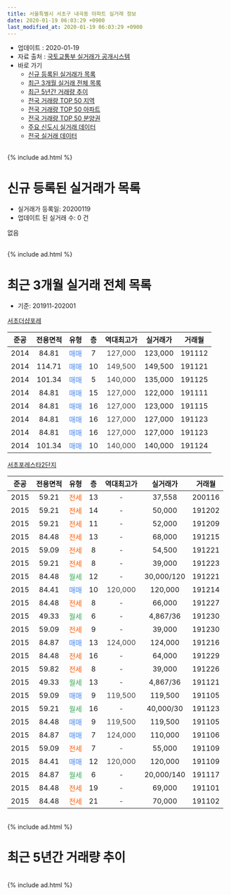 ```yaml
---
title: 서울특별시 서초구 내곡동 아파트 실거래 정보
date: 2020-01-19 06:03:29 +0900
last_modified_at: 2020-01-19 06:03:29 +0900
---
```


* 업데이트 : 2020-01-19
* 자료 출처 : [국토교통부 실거래가 공개시스템](http://rt.molit.go.kr)
* 바로 가기
    * [신규 등록된 실거래가 목록](#신규-등록된-실거래가-목록)
    * [최근 3개월 실거래 전체 목록](#최근-3개월-실거래-전체-목록)
    * [최근 5년간 거래량 추이](#최근-5년간-거래량-추이)
    * [전국 거래량 TOP 50 지역](https://apt-info.github.io/apt-trade-info/최근-3개월-전국에서-가장-거래가-많이-발생한-지역)
    * [전국 거래량 TOP 50 아파트](https://apt-info.github.io/apt-trade-info/최근-3개월-전국에서-가장-거래가-많이-발생한-아파트)
    * [전국 거래량 TOP 50 분양권](https://apt-info.github.io/apt-trade-info/최근-3개월-전국에서-가장-거래가-많이-발생한-분양권)
    * [주요 신도시 실거래 데이터](https://apt-info.github.io/apt-trade-info/주요-신도시)
    * [전국 실거래 데이터](https://apt-info.github.io/apt-trade-info/전국)
<br>
{% include ad.html %}
<br>

# 신규 등록된 실거래가 목록
* 실거래가 등록일: 20200119
* 업데이트 된 실거래 수: 0 건

없음

<br>
{% include ad.html %}
<br>

# 최근 3개월 실거래 전체 목록
* 기준: 201911-202001


[서초더샵포레](https://search.naver.com/search.naver?query=%EC%84%9C%EC%9A%B8%ED%8A%B9%EB%B3%84%EC%8B%9C+%EC%84%9C%EC%B4%88%EA%B5%AC+%EB%82%B4%EA%B3%A1%EB%8F%99+%EC%84%9C%EC%B4%88%EB%8D%94%EC%83%B5%ED%8F%AC%EB%A0%88)

|준공|전용면적|유형|층|역대최고가|실거래가|거래월|
|:---:|:---:|:---:|:---:|:---:|:---:|:---:|
|2014|84.81|<span style="color:#4285f3">매매</span>|7|<span style="color:#444444">127,000</span>|123,000|191112|
|2014|114.71|<span style="color:#4285f3">매매</span>|10|<span style="color:#444444">149,500</span>|149,500|191121|
|2014|101.34|<span style="color:#4285f3">매매</span>|5|<span style="color:#444444">140,000</span>|135,000|191125|
|2014|84.81|<span style="color:#4285f3">매매</span>|15|<span style="color:#444444">127,000</span>|122,000|191111|
|2014|84.81|<span style="color:#4285f3">매매</span>|16|<span style="color:#444444">127,000</span>|123,000|191115|
|2014|84.81|<span style="color:#4285f3">매매</span>|16|<span style="color:#444444">127,000</span>|127,000|191123|
|2014|84.81|<span style="color:#4285f3">매매</span>|16|<span style="color:#444444">127,000</span>|127,000|191123|
|2014|101.34|<span style="color:#4285f3">매매</span>|10|<span style="color:#444444">140,000</span>|140,000|191124|

[서초포레스타2단지](https://search.naver.com/search.naver?query=%EC%84%9C%EC%9A%B8%ED%8A%B9%EB%B3%84%EC%8B%9C+%EC%84%9C%EC%B4%88%EA%B5%AC+%EB%82%B4%EA%B3%A1%EB%8F%99+%EC%84%9C%EC%B4%88%ED%8F%AC%EB%A0%88%EC%8A%A4%ED%83%802%EB%8B%A8%EC%A7%80)

|준공|전용면적|유형|층|역대최고가|실거래가|거래월|
|:---:|:---:|:---:|:---:|:---:|:---:|:---:|
|2015|59.21|<span style="color:#ff5a00">전세</span>|13|<span style="color:#444444">-</span>|37,558|200116|
|2015|59.21|<span style="color:#ff5a00">전세</span>|14|<span style="color:#444444">-</span>|50,000|191202|
|2015|59.21|<span style="color:#ff5a00">전세</span>|11|<span style="color:#444444">-</span>|52,000|191209|
|2015|84.48|<span style="color:#ff5a00">전세</span>|13|<span style="color:#444444">-</span>|68,000|191215|
|2015|59.09|<span style="color:#ff5a00">전세</span>|8|<span style="color:#444444">-</span>|54,500|191221|
|2015|59.21|<span style="color:#ff5a00">전세</span>|8|<span style="color:#444444">-</span>|39,000|191223|
|2015|84.48|<span style="color:#34a853">월세</span>|12|<span style="color:#444444">-</span>|30,000/120|191221|
|2015|84.41|<span style="color:#4285f3">매매</span>|10|<span style="color:#444444">120,000</span>|120,000|191214|
|2015|84.48|<span style="color:#ff5a00">전세</span>|8|<span style="color:#444444">-</span>|66,000|191227|
|2015|49.33|<span style="color:#34a853">월세</span>|6|<span style="color:#444444">-</span>|4,867/36|191230|
|2015|59.09|<span style="color:#ff5a00">전세</span>|9|<span style="color:#444444">-</span>|39,000|191230|
|2015|84.87|<span style="color:#4285f3">매매</span>|13|<span style="color:#444444">124,000</span>|124,000|191216|
|2015|84.48|<span style="color:#ff5a00">전세</span>|16|<span style="color:#444444">-</span>|64,000|191229|
|2015|59.82|<span style="color:#ff5a00">전세</span>|8|<span style="color:#444444">-</span>|39,000|191226|
|2015|49.33|<span style="color:#34a853">월세</span>|13|<span style="color:#444444">-</span>|4,867/36|191121|
|2015|59.09|<span style="color:#4285f3">매매</span>|9|<span style="color:#444444">119,500</span>|119,500|191105|
|2015|59.21|<span style="color:#34a853">월세</span>|16|<span style="color:#444444">-</span>|40,000/30|191123|
|2015|84.48|<span style="color:#4285f3">매매</span>|9|<span style="color:#444444">119,500</span>|119,500|191105|
|2015|84.87|<span style="color:#4285f3">매매</span>|7|<span style="color:#444444">124,000</span>|110,000|191106|
|2015|59.09|<span style="color:#ff5a00">전세</span>|7|<span style="color:#444444">-</span>|55,000|191109|
|2015|84.41|<span style="color:#4285f3">매매</span>|12|<span style="color:#444444">120,000</span>|120,000|191109|
|2015|84.87|<span style="color:#34a853">월세</span>|6|<span style="color:#444444">-</span>|20,000/140|191117|
|2015|84.48|<span style="color:#ff5a00">전세</span>|19|<span style="color:#444444">-</span>|69,000|191101|
|2015|84.48|<span style="color:#ff5a00">전세</span>|21|<span style="color:#444444">-</span>|70,000|191102|


<br>
{% include ad.html %}
<br>

# 최근 5년간 거래량 추이


<div style="width:100%;">
    <canvas id="deal_progress" height="200"></canvas>
</div>

<script>
new Chart(document.getElementById("deal_progress"), {
    type: 'line',
    data: {
        labels: ['201501','201502','201503','201504','201505','201506','201507','201508','201509','201510','201511','201512','201601','201602','201603','201604','201605','201606','201607','201608','201609','201610','201611','201612','201701','201702','201703','201704','201705','201706','201707','201708','201709','201710','201711','201712','201801','201802','201803','201804','201805','201806','201807','201808','201809','201810','201811','201812','201901','201902','201903','201904','201905','201906','201907','201908','201909','201910','201911','201912','202001'],
        datasets: [{
            label: '매매',
            pointRadius: 1,
            data: [1, 10, 17, 12, 6, 6, 3, 4, 5, 9, 6, 5, 0, 1, 0, 2, 4, 2, 11, 7, 3, 13, 8, 3, 1, 2, 3, 5, 18, 23, 30, 18, 22, 8, 10, 20, 31, 12, 10, 4, 1, 2, 5, 19, 6, 2, 0, 1, 0, 0, 0, 0, 3, 3, 6, 2, 3, 5, 12, 2, 0],
            borderColor: "rgba(255, 201, 14, 1)",
            backgroundColor: "rgba(255, 201, 14, 0.5)",
            fill: false,
            lineTension: 0
        },{
            label: '전월세',
            pointRadius: 1,
            data: [12, 7, 4, 7, 3, 59, 40, 33, 15, 18, 5, 6, 5, 6, 2, 5, 7, 15, 12, 25, 33, 55, 18, 23, 16, 8, 9, 10, 16, 10, 12, 63, 29, 12, 11, 12, 16, 12, 12, 7, 6, 11, 14, 15, 8, 48, 10, 21, 10, 9, 5, 7, 3, 5, 4, 71, 5, 4, 6, 11, 1],
            borderColor: "rgba(0, 141, 185, 1)",
            backgroundColor: "rgba(0, 141, 185, 0.5)",
            fill: false,
            lineTension: 0
        }
        ]
    },
    options: {
        responsive: true,
        title: {
            display: false
        },
        tooltips: {
            mode: 'index',
            intersect: false
        },
        hover: {
            mode: 'nearest',
            intersect: true
        },
        scales: {
            xAxes: [{
                display: true,
                scaleLabel: {
                    display: true,
                    labelString: '년/월'
                }
            }],
            yAxes: [{
                display: true,
                ticks: {
                    suggestedMin: 0,
                },
                scaleLabel: {
                    display: true,
                    labelString: '실거래 수'
                }
            }]
        }
    }
});

</script>


<br>
{% include ad.html %}
<br>

